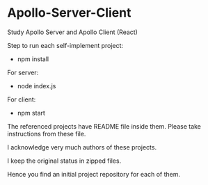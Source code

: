 # Apollo-Server-Client
Study Apollo Server and Apollo Client (React)

Step to run each self-implement project:
- npm install

For server:
- node index.js

For client:
- npm start

The referenced projects have README file inside them. Please take instructions from these file.

I acknowledge very much authors of these projects.

I keep the original status in zipped files.

Hence you find an initial project repository for each of them.
